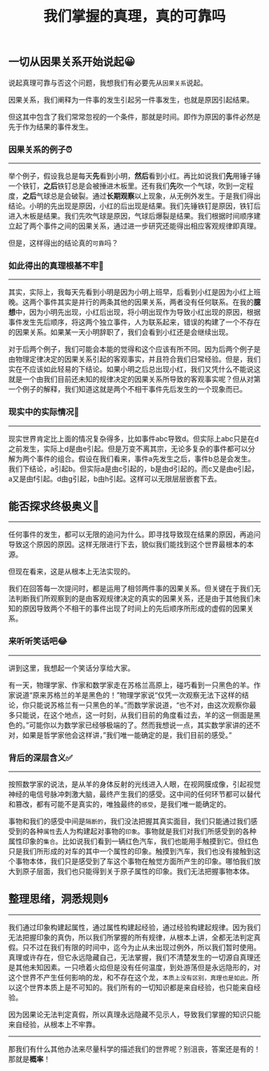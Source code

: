 ﻿---
layout: post
title: "我们掌握的真理，真的可靠吗"
categories: misc
---

## 一切从因果关系开始说起😀

说起真理可靠与否这个问题，我想我们有必要先从`因果关系`说起。

因果关系，我们阐释为一件事的发生引起另一件事发生，也就是原因引起结果。

但这其中包含了我们常常忽视的一个条件，那就是时间。即作为原因的事件必然是先于作为结果的事件发生。

### 因果关系的例子⏰

---

举个例子，假设我总是每天**先**看到小明，**然后**看到小红。再比如说我们**先**用锤子锤一个铁钉，**之后**铁钉总是会被捶进木板里。还有我们**先**吹一个气球，吹到一定程度，**之后**气球总是会破裂。通过**长期观察**以上现象，从无例外发生。于是我们得出结论。小明的先出现是原因，小红的后出现是结果。我们先锤铁钉是原因，铁钉后进入木板是结果。我们先吹气球是原因，气球后爆裂是结果。我们根据时间顺序建立起了两个事件之间的因果关系，通过进一步研究还能得出相应客观规律即真理。

但是，这样得出的结论真的`可靠`吗？

### 如此得出的真理根基不牢🤭

---

其实，实际上，我每天先看到小明是因为小明上班早，后看到小红是因为小红上班晚。这两个事件其实是并行的两条其他的因果关系，两者没有任何联系。在我的**臆想**中，因为小明先出现，小红后出现，将小明出现作为导致小红出现的原因，根据事件发生先后顺序，将这两个独立事件，人为联系起来，错误的构建了一个不存在的因果关系。如果某一天小明辞职了，我们会看到小红还是会继续出现。

对于后两个例子，我们可能会本能的觉得和这个应该有所不同。因为后两个例子是由物理定律决定的因果关系引起的客观事实，并且符合我们日常经验。但是，我们实在不应该如此轻易的下结论。如果小明之后总出现小红，我们又凭什么不能说这就是一个由我们目前还未知的规律决定的因果关系所导致的客观事实呢？但从对第一个例子的解释，我们知道这就是两个不相干事件先后发生的一个现象而已。

### 现实中的实际情况🎉

---

现实世界肯定比上面的情况复杂得多，比如事件abc导致d。但实际上abc只是在d之前发生，实际上d是由e引起。但是万变不离其宗，无论多复杂的事件都可以分解为两个事件的组合。假设在我们看来，事件a先发生之后，事件b总是会发生。我们下结论，a引起b。但实际a是由c引起的，b是由d引起的。而c又是由e引起，a又是由f引起。d由g引起，b由h引起。这样可以无限层层嵌套下去。

## 能否探求终极奥义🕎

---

任何事件的发生，都可以无限的追问为什么。即寻找导致现在结果的原因，再追问导致这个原因的原因。这样无限进行下去，貌似我们能找到这个世界最根本的本源。

但现在看来，这是从根本上无法实现的。

我们在回答每一次提问时，都是运用了相邻两件事的因果关系。但关键在于我们无法判断我们所观察到的是由客观规律决定的真实的因果关系，还是由于其他我们未知的原因导致两个不相干的事件出现了时间上的先后顺序所形成的虚假的因果关系。

### 来听听笑话吧😂

---

讲到这里，我想起一个笑话分享给大家。

有一天，物理学家、作家和数学家走在苏格兰高原上，碰巧看到一只黑色的羊。作家说道“原来苏格兰的羊是黑色的！”物理学家说“仅凭一次观察无法下这样的结论，你只能说苏格兰有一只黑色的羊。”而数学家说道，“也不对，由这次观察你最多只能说，在这个地点，这一时刻，从我们目前的角度看过去，羊的这一侧面是黑色的。”可能你以为数学家已经够极端的了。然而我想说一点，其实数学家讲的还不对，如果是哲学家他会这样讲，”我们唯一能确定的是，我们目前的感受。”

### 背后的深层含义✅

---

按照数学家的说法，是从羊的身体反射的光线进入人眼，在视网膜成像，引起视觉神经的电信号脉冲刺激大脑，最终产生我们的感受。这中间的任何环节都可以替代和篡改，都有可能不是真实的，唯独最终的`感受`，是我们唯一能确定的。

事物和我们的感受中间是`隔断的`，我们没法把握其真实面目，我们只能通过我们感受到的各种`属性`去人为构建起对事物的`印象`。事物就是我们对我们所感受到的各种属性印象的`集合`。比如说我们看到一辆红色汽车，我们也能用手触摸到它。但红色只是我们所形成的对车的其中一个属性的印象。触摸到汽车，我们也没有接触到这个事物本体，我们只是感受到了车这个事物在触觉方面所产生的印象。哪怕我们放大到原子层面，我们也只能得到关于原子属性的印象。我们无法把握事物本体。

## 整理思绪，洞悉规则🌀

---

我们通过印象构建起属性，通过属性构建起经验，通过经验构建起规律。因为我们无法把握印象的真伪，所以我们所掌握的所有规律，从根本上讲，全都无法判定真假。只不过在我们有限的时间中，迄今为止从未出现过例外，所以我们暂时使用。真理或许存在，但它永远隐藏自己，无法掌握，我们不清楚发生的一切源自真理还是其他未知因素。一只喷着火焰但是没有任何温度，到处游荡但是永远隐形的，对这个世界不产生任何影响的龙，和不存在这个龙，`本质上没有区别，真理也是如此。`所以这个世界本质上是不可知的。我们所有的一切知识都是来自经验，也只能来自经验。

因为因果论无法判定真假，所以真理永远隐藏不见示人，导致我们掌握的知识只能来自经验，从根本上不牢靠。

---

那我们有什么其他办法来尽量科学的描述我们的世界呢？别沮丧，答案还是有的！那就是**概率**！
